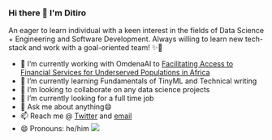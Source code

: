 ### Hi there 👋 I'm Ditiro



An eager to learn individual with a keen interest in the fields of Data Science + Engineering and Software Development. Always willing to learn new tech-stack and work with a goal-oriented team! ✨🌟

- 🔭 I’m currently working with OmdenaAI to <a href="https://omdena.com/projects/ai-financial-services/">Facilitating Access to Financial Services for Underserved Populations in Africa</a>
- 🌱 I’m currently learning Fundamentals of TinyML and Technical writing
- 👯 I’m looking to collaborate on any data science projects
- 🤔 I’m currently looking for a full time job
- 💬 Ask me about anything😄
- 📫 Reach me @ <a href="https://twitter.com/ditiro_dt">Twitter</a> and <a href = "mailto: ditirorampate@gmail.com">email</a>
- 😄 Pronouns: he/him
![](https://komarev.com/ghpvc/?username=ditirodt&color=blue)
